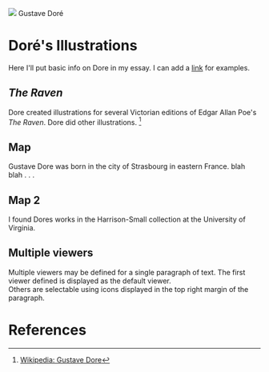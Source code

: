 <a href="https://juncture-digital.org"><img src="https://juncture-digital.org/images/ve-button.png"></a>
Gustave Doré
<param ve-config 
       title="Gustave Doré's Gothic Art"
       author="Sherri"
       banner="https://upload.wikimedia.org/wikipedia/commons/9/98/Gustave_Dor%C3%A9_-_Loch_Lomond.jpg" 
       layout="vertical">

<!-- Entities discussed throughout the essay are typically defined before the essay text and
     are thus available in all text.  Entity identifiers (QIDs) can be found in either
     Wikipedia or Wikidata (https://www.wikidata.org)> -->
<param title="Gustave Doré" eid="Q6682" alias="engraver">
<param title="Strasbourg" eid="Q6602">
<param title="Romanticism" eid="Q37068">


# Doré's Illustrations 

Here I'll put basic info on Dore in my essay. I can add a [link](https://digital.lib.buffalo.edu/collection/LIB-SC001/) for examples. 
<param ve-image 
       label="Gustave Dore"
       description="photograph by Felix Nadar" 
       license="PD"
       url="https://upload.wikimedia.org/wikipedia/commons/2/28/Gustave_Dor%C3%A9_by_Nadar_-_Getty_Museum.jpg">   

## *The Raven*

Dore created illustrations for several Victorian editions of Edgar Allan Poe's *The Raven*. Dore did other illustrations. [^1]
<param ve-image 
       label="Cover of *The Raven*" 
       description="Dore's cover illustration for Edgar Allan Poe's *The Raven*" 
       license="PD" 
       rotate=90
       url="Dore_Raven.jpg">

## Map

Gustave Dore was born in the city of Strasbourg in eastern France. blah blah . . . 
<param ve-map center="Q6602" zoom="11">

## Map 2 
I found Dores works in the Harrison-Small collection at the University of Virginia.
<param ve-map center="38.0360825,-78.5080211" zoom="11">


## Multiple viewers


Multiple viewers may be defined for a single paragraph of text.  The first viewer defined is displayed as the default viewer.  
Others are selectable using icons displayed in the top right margin of the paragraph.
<param ve-map center="Q36600" zoom="11">
<param ve-image 
       manifest="https://iiif.juncture-digital.org/manifest/6dd738aed85597cac540ad31dd5818e86ef7f2918c7b43a9eb3123d5538e6e4c">


# References

[^1]: [Wikipedia: Gustave Dore](https://en.wikipedia.org/wiki/Girl_with_a_Pearl_Earring)
